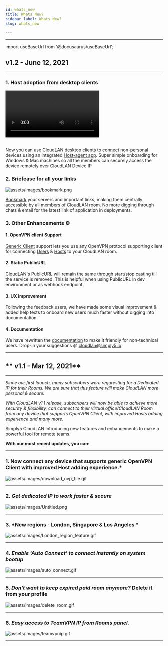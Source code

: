 ```yaml
---
id: whats_new
title: Whats New?
sidebar_label: Whats New?
slug: whats_new

---
```

---

import useBaseUrl from '@docusaurus/useBaseUrl'; 

## **v1.2 -  June 12, 2021**
---


### 1. Host adoption from desktop clients
<div className = "iframe_container">
    <video className="responsive-iframe" src={useBaseUrl("videos/how_to_add_host_and_adopt_windows.mp4")} title="Connecting to room" autoPlay="true" controls ></video>
</div> <br />

Now you can use CloudLAN desktop clients to connect non-personal devices using an integrated [Host-agent app](./hosts_intro.md). Super simple onboarding for Windows & Mac machines so all the members can securely access the device remotely over CloudLAN Device IP

### 2. Briefcase for all your links

![assets/images/bookmark.png](assets/images/bookmark.png)

[Bookmark](./bookmark.md) your servers and important links, making them centrally accessible by all members of CloudLAN room. No more digging through chats & email for the latest link of application in deployments.

### **3. Other Enhancements** ⚙ 

#### 1. OpenVPN client Support

[Generic Client](../installation_guide/using_openvpn_clients/openvpn_clients.md) support lets you use any OpenVPN protocol supporting client for connecting [Users](../installation_guide/client_apps/generic_client.md) & [Hosts](../installation_guide/cloudlan_hosts/generic_clients.md) to your CloudLAN room.

#### 2. Static PublicURL

CloudLAN's PublicURL will remain the same through start/stop casting till the service is removed. This is helpful when using PublicURL in dev environment or as webhook endpoint.


#### 3. UX improvement

Following the feedback users, we have made some visual improvement & added help texts to onboard new users much faster without digging into documentation. 

#### 4. Documentation

We have rewritten the [documentation](http://wiki.simply5.io) to make it friendly for non-technical users. Drop-in your suggestions @ cloudlan@simply5.io



---


## ** v1.1 - Mar 12, 2021** 
---


*Since our first launch, many subscribers were requresting for a Dedicated IP for their Rooms. We are sure that this feature will make CloudLAN more personal & secure.*


*With CloudLAN v1.1 release, subscribers will now be able to achieve more security & flexibility, can connect to their virtual office/CloudLAN Room from any device that supports OpenVPN Client, with improved Hosts adding experience and many more.*



Simply5 CloudLAN Introducing new features and enhancements to make a powerful tool for remote teams.


**With our most recent updates, you can:**

----
### 1. Now connect any device that supports generic OpenVPN Client with improved Host adding experience.*

![assets/images/download_ovp_file.gif](assets/images/download_ovp_file.gif)

---
### 2. *Get dedicated IP to work faster & secure*

![assets/images/Untitled.png](assets/images/Untitled.png)


---

### 3. *New regions - London, Singapore & Los Angeles *

![assets/images/London_region_feature.gif](assets/images/London_region_feature.gif)

---
### 4. *Enable 'Auto Connect' to connect instantly on system bootup*

![assets/images/auto_connect.gif](assets/images/auto_connect.gif)

---

### 5. *Don't want to keep expired paid room anymore?* Delete it from your profile

![assets/images/delete_room.gif](assets/images/delete_room.gif)

---
### 6. *Easy access to TeamVPN IP from Rooms panel.*

![assets/images/teamvpnip.gif](assets/images/teamvpnip.gif)

---


